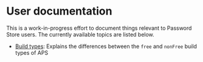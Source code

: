# User documentation

This is a work-in-progress effort to document things relevant to Password Store users. The currently available topics are listed below.

- [Build types]: Explains the differences between the `free` and `nonFree` build types of APS

[build types]: build-types
